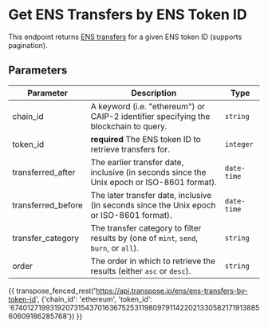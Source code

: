 # Get ENS Transfers by ENS Token ID

This endpoint returns [ENS transfers](../models/ens_transfer_model.md) for a given ENS token ID (supports pagination).

## Parameters
| Parameter     | Description                                                                          | Type     | 
|---------------|--------------------------------------------------------------------------------------|----------|
| chain_id      | A keyword (i.e. "ethereum") or CAIP-2 identifier specifying the blockchain to query. | `string` | 
| token_id      | **required** The ENS token ID to retrieve transfers for. | `integer` | 
| transferred_after | The earlier transfer date, inclusive (in seconds since the Unix epoch or ISO-8601 format).    | `date-time` | 
| transferred_before | The later transfer date, inclusive (in seconds since the Unix epoch or ISO-8601 format). | `date-time` | 
| transfer_category | The transfer category to filter results by (one of `mint`, `send`, `burn`, or `all`).    | `string` | 
| order | The order in which to retrieve the results (either `asc` or `desc`).    | `string` | 

{{ transpose_fenced_rest('https://api.transpose.io/ens/ens-transfers-by-token-id', {'chain_id': 'ethereum', 'token_id': '67401271993192073154370163675253119809791142202133058217191388560609186285768'}) }}